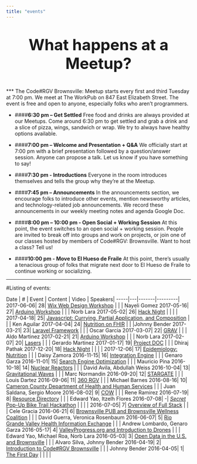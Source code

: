 ```yaml
---
title: "events"
---
```


<p style="text-align: center; font-size: 300%; font-weight:bold;">
What happens at a Meetup?
</p>
***
The Code#RGV Brownsville: Meetup starts every first and third Tuesday at 7:00 pm. We meet at The WorkPub on 847 East Elizabeth Street. The event is free and open to anyone, especially folks who aren’t programmers.

+ ####**6:30 pm – Get Settled**
  Free food and drinks are always provided at our Meetups. Come around 6:30 pm to get settled and grab a drink and a slice of pizza, wings, sandwich or wrap. We try to always have healthy options available.

+ ####**7:00 pm – Welcome and Presentation + Q&A**
  We officially start at 7:00 pm with a brief presentation followed by a question/answer session. Anyone can propose a talk. Let us know if you have something to say!

+ ####**7:30 pm - Introductions**
  Everyone in the room introduces themselves and tells the group why they’re at the Meetup.

+ ####**7:45 pm – Announcements**
  In the announcements section, we encourage folks to introduce other events, mention newsworthy articles, and technology-related job announcements. We record these announcements in our weekly meeting notes and agenda Google Doc.

+ ####**8:00 pm – 10:00 pm - Open Social + Working Session**
At this point, the event switches to an open social + working session. People are invited to break off into groups and work on projects, or join one of our classes hosted by members of Code#RGV: Brownsville. Want to host a class? Tell us!

+ ####**10:00 pm - Move to El Hueso de Fraile**
At this point, there’s usually a tenacious group of folks that migrate next door to El Hueso de Fraile to continue working or socializing.

***

#Listing of events:

Date | # | Event | Content | Video | Speakers|
-----|---|-------|---------|
2017-06-06| 28| [Wix Web Design Workshop](https://www.facebook.com/events/124974144744935/) | [<i class="fa fa-slideshare" aria-hidden="true"></i>](https://docs.google.com/presentation/d/1e4nRVHEjuoRgGYN8HWpkppL3mr6l2wE0PGMnEf7m5mg/edit?usp=sharing) | [<i class="fa fa-video-camera" aria-hidden="true"></i>](https://www.facebook.com/codergvbrownsville/videos/1819075155074323/) | Nayeli Gomez
2017-05-16| 27| [Arduino Workshop](https://www.facebook.com/events/1308710035882364/) | | | Norb Lara
2017-05-02| 26| [Hack Night](https://www.facebook.com/events/1330216183733091/) | | | |
2017-04-18| 25| [Javascript: Currying, Partial Application, and Composition](https://www.facebook.com/events/732180300240557/) | [<i class="fa fa-github-alt" aria-hidden="true"></i>](https://github.com/piq9117/compositionTalk)| [<i class="fa fa-video-camera" aria-hidden="true"></i>](https://www.facebook.com/codergvbrownsville/videos/1792772777704561/) | Ken Aguilar
2017-04-04| 24| [Nutrition on FHIR](https://www.facebook.com/events/678930188958271/) | [<i class="fa fa-slideshare" aria-hidden="true"></i>](https://drive.google.com/file/d/0B_LMs7B2LDYvWlBxV2duZFhveTA/view?usp=sharing) | |Johnny Bender
2017-03-21| 23| [Laravel Framework](https://www.facebook.com/events/1216843111765699/) |  | [<i class="fa fa-video-camera" aria-hidden="true"></i>](https://www.facebook.com/johnnypbender/videos/vb.679756671/10155111825091672/?type=2&theater) | Oscar Garcia
2017-03-07| 22| [GRAV](https://www.facebook.com/events/747913215386047/) | | | Aldo Martinez
2017-02-21|	21|	[Arduino Workshop](https://www.facebook.com/events/969914836473646/) | | | Norb Lara
2017-02-07|	20|	[Lasers](https://www.facebook.com/events/753320381481754/) | | | Gerardo Martinez
2017-01-17|	19|	[Project DOC](https://www.facebook.com/events/154631715029417/) | | | Dhiraj Pathak
2017-12-20|	18|	[Hack Night](https://www.facebook.com/events/569874219880193/) | | | |
2017-12-06|	17|	[Epidemiology: Nutrition](https://www.facebook.com/events/1823881687849727/) | | | Daisy Zamora
2016-11-15|	16|	[Integration Engine](https://www.facebook.com/events/1817022961917074/) | | | Genaro Garza
2016-11-01|	15|	[Search Engine Optimization](https://www.facebook.com/events/1346127542112267/) | | | Mauricio Pina
2016-10-18|	14|	[Nuclear Reactors](https://www.facebook.com/events/965993420189443/) | | | David Avila, Abdullah Weiss
2016-10-04|	13|	[Gravitational Waves](https://www.facebook.com/events/1768206486786869/) | | | Marc Normandin
2016-09-20|	12|	[STARGATE](https://www.facebook.com/events/343697212634525/) | | | Louis Dartez
2016-09-06|	11|	[360 RGV](https://www.facebook.com/events/1657542251224510/) | | | Michael Barnes
2016-08-16|	10|	[Cameron County Department of Health and Human Services](https://www.facebook.com/events/1049465525140539/) | | | Juan Saldana, Sergio Moore
2016-08-02|	9| [COW](https://www.facebook.com/events/1752591338352737/) | | | Rene Ramirez
2016-07-19|	8| [Resource Directory](https://www.facebook.com/events/129387614161338/) | | | Edward Yao, Itzelh Flores
2016-07-08|	-| [*Secret* Pop-Up Bike Trail Hackathon](https://goo.gl/F72vWb) | | | |
2016-07-05|	7| [Overview of Full Stack](https://www.facebook.com/events/217535031973989/) | | | Cele Gracia
2016-06-21|	6| [Brownsville PUB and Brownsville Wellness Coalition](https://www.facebook.com/events/1150950568258839/) | | | David Guerra, Veronica Rosenbaum
2016-06-07|	5| [Rio Grande Valley Health Information Exchange](https://www.facebook.com/events/111332255955852/) | | | Andrew Lombardo, Genaro Garza
2016-05-17|	4| [ValleyProgress.org and Introduction to Drones](https://www.facebook.com/events/864037550385029/) | | | Edward Yao, Michael Roa, Norb Lara
2016-05-03|	3| [Open Data in the U.S. and Brownsville](https://www.facebook.com/events/1267715809923659/) | | | Alvaro Silva, Johnny Bender
2016-04-19|	2| [Introduction to Code#RGV Brownsville](https://www.facebook.com/events/1032954170085752/) | | | Johnny Bender
2016-04-05|	1| [The First Day](https://www.facebook.com/events/607420792747611/) | | | |
